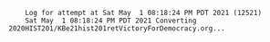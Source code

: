         Log for attempt at Sat May  1 08:18:24 PM PDT 2021 (12521)
        Sat May  1 08:18:24 PM PDT 2021 Converting 2020HIST201/KBe21hist201retVictoryForDemocracy.org...
